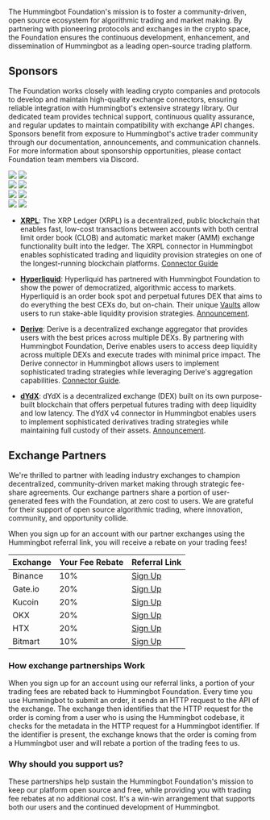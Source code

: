 The Hummingbot Foundation's mission is to foster a community-driven, open source ecosystem for algorithmic trading and market making. By partnering with pioneering protocols and exchanges in the crypto space, the Foundation ensures the continuous development, enhancement, and dissemination of Hummingbot as a leading open-source trading platform.

## Sponsors

The Foundation works closely with leading crypto companies and protocols to develop and maintain high-quality exchange connectors, ensuring reliable integration with Hummingbot's extensive strategy library. Our dedicated team provides technical support, continuous quality assurance, and regular updates to maintain compatibility with exchange API changes. Sponsors benefit from exposure to Hummingbot's active trader community through our documentation, announcements, and communication channels. For more information about sponsorship opportunities, please contact Foundation team members via Discord.

<div class="flex-container">
  <div class="flex-item">
    <img src="/assets/logos/xrpl-dark.png" class="dark-logo"/>
    <img src="/assets/logos/xrpl-light.png" class="light-logo"/>
  </div>
  <div class="flex-item">
    <img src="/assets/logos/hyperliquid-dark.png" class="dark-logo"/>
    <img src="/assets/logos/hyperliquid-light.png" class="light-logo"/>
  </div>
  <div class="flex-item">
    <img src="/assets/logos/dydx-dark.png" class="dark-logo"/>
    <img src="/assets/logos/dydx-light.png" class="light-logo"/>
  </div>
  <div class="flex-item">
    <img src="/assets/logos/derive-dark.png" class="dark-logo"/>
    <img src="/assets/logos/derive-light.png" class="light-logo"/>
  </div>
</div>

- [**XRPL**](https://xrpl.org/): The XRP Ledger (XRPL) is a decentralized, public blockchain that enables fast, low-cost transactions between accounts with both central limit order book (CLOB) and automatic market maker (AMM) exchange functionality built into the ledger. The XRPL connector in Hummingbot enables sophisticated trading and liquidity provision strategies on one of the longest-running blockchain platforms. [Connector Guide](/blog/hummingbot-unveils-new-connector-to-xrp-ledger-in-version-20/)

- [**Hyperliquid**](https://hyperliquid.xyz/): Hyperliquid has partnered with Hummingbot Foundation to show the power of democratized, algorithmic access to markets. Hyperliquid is an order book spot and perpetual futures DEX that aims to do everything the best CEXs do, but on-chain. Their unique [Vaults](https://app.hyperliquid.xyz/vaults) allow users to run stake-able liquidity provision strategies. [Announcement](https://twitter.com/_hummingbot/status/1768690918557970846).

- [**Derive**](https://derive.fi/): Derive is a decentralized exchange aggregator that provides users with the best prices across multiple DEXs. By partnering with Hummingbot Foundation, Derive enables users to access deep liquidity across multiple DEXs and execute trades with minimal price impact. The Derive connector in Hummingbot allows users to implement sophisticated trading strategies while leveraging Derive's aggregation capabilities. [Connector Guide](/blog/posts/using-derive-with-hummingbot/).

- [**dYdX**](https://dydx.exchange/): dYdX is a decentralized exchange (DEX) built on its own purpose-built blockchain that offers perpetual futures trading with deep liquidity and low latency. The dYdX v4 connector in Hummingbot enables users to implement sophisticated derivatives trading strategies while maintaining full custody of their assets. [Announcement](/blog/announcing-the-new-dydx-v4-connector-in-hummingbot/).

## Exchange Partners

We're thrilled to partner with leading industry exchanges to champion decentralized, community-driven market making through strategic fee-share agreements. Our exchange partners share a portion of user-generated fees with the Foundation, at zero cost to users. We are grateful for their support of open source algorithmic trading, where innovation, community, and opportunity collide.

When you sign up for an account with our partner exchanges using the Hummingbot referral link, you will receive a rebate on your trading fees!

| Exchange | Your Fee Rebate | Referral Link |
|----------|----------------|---------------|
| Binance  | 10%           | [Sign Up](https://accounts.binance.com/register?ref=CBWO4LU6) |
| Gate.io  | 20%           | [Sign Up](https://www.gate.io/referral/invite/HBOTGATE_0_103) |
| Kucoin   | 20%           | [Sign Up](https://www.kucoin.com/r/af/hummingbot) |
| OKX      | 20%           | [Sign Up](https://www.okx.com/join/1931920269) |
| HTX      | 20%           | [Sign Up](https://www.htx.com.pk/invite/en-us/1h?invite_code=re4w9223) |
| Bitmart  | 10%           | [Sign Up](https://www.bitmart.com/invite/Hummingbot/en) |

### How exchange partnerships Work

When you sign up for an account using our referral links, a portion of your trading fees are rebated back to Hummingbot Foundation. Every time you use Hummingbot to submit an order, it sends an HTTP request to the API of the exchange. The exchange then identifies that the HTTP request for the order is coming from a user who is using the Hummingbot codebase, it checks for the metadata in the HTTP request for a Hummingbot identifier. If the identifier is present, the exchange knows that the order is coming from a Hummingbot user and will rebate a portion of the trading fees to us.
 
### Why should you support us?

These partnerships help sustain the Hummingbot Foundation's mission to keep our platform open source and free, while providing you with trading fee rebates at no additional cost. It's a win-win arrangement that supports both our users and the continued development of Hummingbot.
